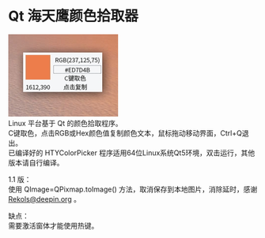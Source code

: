 # Qt 海天鹰颜色拾取器
![alt](preview.jpg)  
Linux 平台基于 Qt 的颜色拾取程序。  
C键取色，点击RGB或Hex颜色值复制颜色文本，鼠标拖动移动界面，Ctrl+Q退出。  
已编译好的 HTYColorPicker 程序适用64位Linux系统Qt5环境，双击运行，其他版本请自行编译。  

1.1 版：  
使用 QImage=QPixmap.toImage() 方法，取消保存到本地图片，消除延时，感谢 Rekols@deepin.org 。  

缺点：  
需要激活窗体才能使用热键。  
